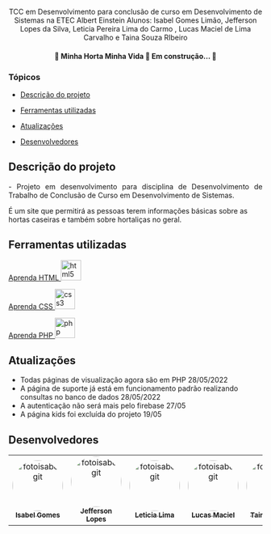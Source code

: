
<p align="center">
TCC em Desenvolvimento para conclusão de curso em Desenvolvimento de Sistemas na ETEC Albert Einstein
Alunos: Isabel Gomes Limão, Jefferson Lopes da Silva, Leticia Pereira Lima do Carmo , Lucas Maciel de Lima Carvalho e Taina Souza RIbeiro
</p>

<h4 align="center"> 
	🚧  Minha Horta Minha Vida 🚀 Em construção...  🚧
</h4>

### Tópicos 

- [Descrição do projeto](#descrição-do-projeto)

- [Ferramentas utilizadas](#ferramentas-utilizadas)

- [Atualizações](#atualizacoes)

- [Desenvolvedores](#desenvolvedores)


## Descrição do projeto 

<p align="justify">
- Projeto em desenvolvimento para disciplina de Desenvolvimento de Trabalho de Conclusão de Curso em Desenvolvimento de Sistemas. 

É um site que permitirá as pessoas terem informações básicas sobre as hortas caseiras e também sobre hortaliças no geral.

</p>


###

## Ferramentas utilizadas
<a href="https://www.w3schools.com/html/default.asp" style="text decoration: 'no'"> Aprenda HTML </a>
<img src="https://cdn-icons-png.flaticon.com/512/5968/5968267.png" alt="html5" width="40" height="40"/>

<a href="https://www.w3schools.com/css/default.asp"> Aprenda CSS </a>
<img src="https://cdn-icons-png.flaticon.com/512/5968/5968242.png" alt="css3" width="40" height="40"/> 

<a href="https://www.w3schools.com/php/default.asp"> Aprenda PHP </a>
<img src="https://cdn-icons-png.flaticon.com/512/5968/5968332.png" alt="php" width="40" height="40"/> 


###

## Atualizações

- Todas páginas de visualização agora são em PHP 28/05/2022
- A página de suporte já está em funcionamento padrão realizando consultas no banco de dados 28/05/2022
- A autenticação não será mais pelo firebase 27/05
- A página kids foi excluída do projeto 19/05


###

## Desenvolvedores

<table>
  <tr>
    <td align="center"><img style="border-radius: 50%;" src="https://avatars.githubusercontent.com/u/88064068?v=4" width="100px;" alt="fotoisabelgit"><br><a href="https://github.com/isabelimao"><sub><b>Isabel Gomes</b></sub></a><br /></td>
    <td align="center"><img style="border-radius: 50%;" src="https://avatars.githubusercontent.com/u/81269229?v=4" width="100px;" alt="fotoisabelgit"><br><a href="https://github.com/JLopes2021"><sub><b>Jefferson Lopes</b></sub></a><br /></td>
    <td align="center"><img style="border-radius: 50%;" src="https://avatars.githubusercontent.com/u/101489147?v=4" width="100px;" alt="fotoisabelgit"><br><a href="https://github.com/LETICIALIMA77"><sub><b>Leticia Lima</b></sub></a><br /></td>
    <td align="center"><img style="border-radius: 50%;" src="https://avatars.githubusercontent.com/u/88008791?v=4" width="100px;" alt="fotoisabelgit"><br><a href="https://github.com/LucasMaciel17"><sub><b>Lucas Maciel</b></sub></a><br /></td>
    <td align="center"><img style="border-radius: 50%;" src="https://avatars.githubusercontent.com/u/88062904?v=4" width="100px;" alt="fotoisabelgit"><br><a href="https://github.com/Taina245"><sub><b>Taina Ribeiro</b></sub></a><br /></td>
  </tr>
</table>
